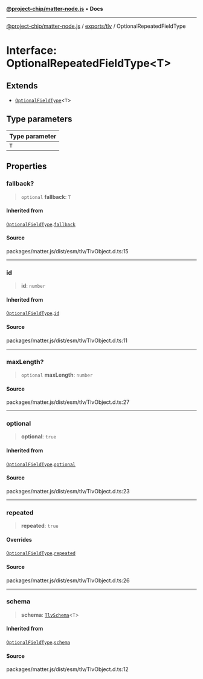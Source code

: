 [**@project-chip/matter-node.js**](../../../README.md) • **Docs**

***

[@project-chip/matter-node.js](../../../modules.md) / [exports/tlv](../README.md) / OptionalRepeatedFieldType

# Interface: OptionalRepeatedFieldType\<T\>

## Extends

- [`OptionalFieldType`](OptionalFieldType.md)\<`T`\>

## Type parameters

| Type parameter |
| :------ |
| `T` |

## Properties

### fallback?

> `optional` **fallback**: `T`

#### Inherited from

[`OptionalFieldType`](OptionalFieldType.md).[`fallback`](OptionalFieldType.md#fallback)

#### Source

packages/matter.js/dist/esm/tlv/TlvObject.d.ts:15

***

### id

> **id**: `number`

#### Inherited from

[`OptionalFieldType`](OptionalFieldType.md).[`id`](OptionalFieldType.md#id)

#### Source

packages/matter.js/dist/esm/tlv/TlvObject.d.ts:11

***

### maxLength?

> `optional` **maxLength**: `number`

#### Source

packages/matter.js/dist/esm/tlv/TlvObject.d.ts:27

***

### optional

> **optional**: `true`

#### Inherited from

[`OptionalFieldType`](OptionalFieldType.md).[`optional`](OptionalFieldType.md#optional)

#### Source

packages/matter.js/dist/esm/tlv/TlvObject.d.ts:23

***

### repeated

> **repeated**: `true`

#### Overrides

[`OptionalFieldType`](OptionalFieldType.md).[`repeated`](OptionalFieldType.md#repeated)

#### Source

packages/matter.js/dist/esm/tlv/TlvObject.d.ts:26

***

### schema

> **schema**: [`TlvSchema`](../classes/TlvSchema.md)\<`T`\>

#### Inherited from

[`OptionalFieldType`](OptionalFieldType.md).[`schema`](OptionalFieldType.md#schema)

#### Source

packages/matter.js/dist/esm/tlv/TlvObject.d.ts:12
